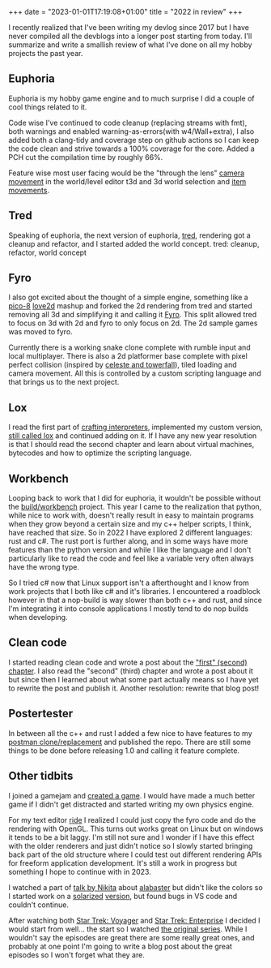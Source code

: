+++
date = "2023-01-01T17:19:08+01:00"
title = "2022 in review"
+++

I recently realized that I've been writing my devlog since 2017 but I have never compiled all the devblogs into a longer post starting from today. I'll summarize and write a smallish review of what I've done on all my hobby projects the past year.

## Euphoria
Euphoria is my hobby game engine and to much surprise I did a couple of cool things related to it.

Code wise I've continued to code cleanup (replacing streams with fmt), both warnings and enabled warning-as-errors(with w4/Wall+extra), I also added both a clang-tidy and coverage step on github actions so I can keep the code clean and strive towards a 100% coverage for the core. Added a PCH cut the compilation time by roughly 66%.

Feature wise most user facing would be the "through the lens" [camera movement](https://www.youtube.com/watch?v=oz4HPDra7g0) in the world/level editor t3d and 3d world selection and [item movements](https://www.youtube.com/watch?v=yyyJLmCYUrw).


## Tred
Speaking of euphoria, the next version of euphoria, [tred](https://github.com/madeso/tred), rendering got a cleanup and refactor, and I started added the world concept.
tred: cleanup, refactor, world concept

## Fyro
I also got excited about the thought of a simple engine, something like a [pico-8](https://www.lexaloffle.com/pico-8.php) [love2d](https://love2d.org/) mashup and forked the 2d rendering from tred and started removing all 3d and simplifying it and calling it [Fyro](https://github.com/madeso/fyro). This split allowed tred to focus on 3d with 2d and fyro to only focus on 2d. The 2d sample games was moved to fyro.

Currently there is a working snake clone complete with rumble input and local multiplayer. There is also a 2d platformer base complete with pixel perfect collision (inspired by [celeste and towerfall](https://maddythorson.medium.com/celeste-and-towerfall-physics-d24bd2ae0fc5)), tiled loading and camera movement. All this is controlled by a custom scripting language and that brings us to the next project.

## Lox
I read the first part of [crafting interpreters](https://www.craftinginterpreters.com/), implemented my custom version, [still called lox]() and continued adding on it. If I have any new year resolution is that I should read the second chapter and learn about virtual machines, bytecodes and how to optimize the scripting language.

## Workbench
Looping back to work that I did for euphoria, it wouldn't be possible without the [build/workbench](https://github.com/madeso/build) project. This year I came to the realization that python, while nice to work with, doesn't really result in easy to maintain programs when they grow beyond a certain size and my c++ helper scripts, I think, have reached that size.
So in 2022 I have explored 2 different languages: rust and c#. The rust port is further along, and in some ways have more features than the python version and while I like the language and I don't particularly like to read the code and feel like a variable very often always have the wrong type.

So I tried c# now that Linux support isn't a afterthought and I know from work projects that I both like c# and it's libraries. I encountered a roadblock however in that a nop-build is way slower than both c++ and rust, and since I'm integrating it into console applications I mostly tend to do nop builds when developing.

## Clean code
I started reading clean code and wrote a post about the ["first" (second) chapter](https://i.madeso.me/blog/clean-code-chapter-2/). I also read the "second" (third) chapter and wrote a post about it but since then I learned about what some part actually means so I have yet to rewrite the post and publish it. Another resolution: rewrite that blog post!


## Postertester
In between all the c++ and rust I added a few nice to have features to my [postman clone/replacement](https://github.com/madeso/postertester/) and published the repo. There are still some things to be done before releasing 1.0 and calling it feature complete.

## Other tidbits
I joined a gamejam and [created a game](https://github.com/madeso/spelsylt7-val). I would have made a much better game if I didn't get distracted and started writing my own physics engine.

For my text editor [ride](https://github.com/madeso/ride) I realized I could just copy the fyro code and do the rendering with OpenGL. This turns out works great on Linux but on windows it tends to be a bit laggy. I'm still not sure and I wonder if I have this effect with the older renderers and just didn't notice so I slowly started bringing back part of the old structure where I could test out different rendering APIs for freeform application development. It's still a work in progress but something I hope to continue with in 2023.

I watched a part of [talk by Nikita](https://www.youtube.com/watch?v=l1b7Da2DnPo&t=833s) about [alabaster](https://github.com/tonsky/vscode-theme-alabaster) but didn't like the colors so I started work on a [solarized](https://ethanschoonover.com/solarized/) [version](https://github.com/madeso/vscode-theme-alabaster-solarized), but found bugs in VS code and couldn't continue.

After watching both [Star Trek: Voyager](https://www.imdb.com/title/tt0112178/?ref_=fn_al_tt_1) and [Star Trek: Enterprise](https://www.imdb.com/title/tt0244365/?ref_=fn_al_tt_1) I decided I would start from well... the start so I watched [the original series](https://www.imdb.com/title/tt0060028/?ref_=nv_sr_srsg_0). While I wouldn't say the episodes are great there are some really great ones, and probably at one point I'm going to write a blog post about the great episodes so I won't forget what they are.
